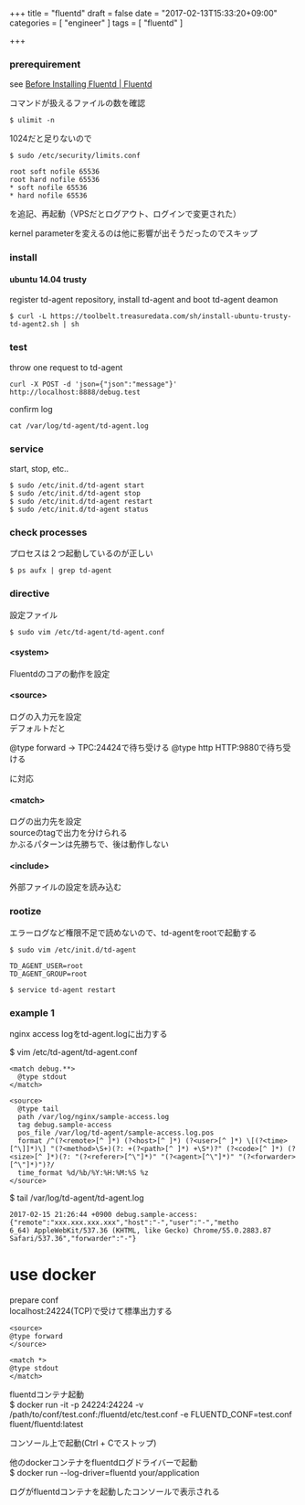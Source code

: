 +++
title = "fluentd"
draft = false
date = "2017-02-13T15:33:20+09:00"
categories = [ "engineer" ]
tags = [ "fluentd" ]

+++

### prerequirement

see [Before Installing Fluentd \| Fluentd](http://docs.fluentd.org/v0.12/articles/before-install)  

コマンドが扱えるファイルの数を確認  

```
$ ulimit -n
```

1024だと足りないので

```
$ sudo /etc/security/limits.conf

root soft nofile 65536
root hard nofile 65536
* soft nofile 65536
* hard nofile 65536
```

を追記、再起動（VPSだとログアウト、ログインで変更された）  

kernel parameterを変えるのは他に影響が出そうだったのでスキップ  

### install

#### ubuntu 14.04 trusty

register td-agent repository, install td-agent and boot td-agent deamon  

```
$ curl -L https://toolbelt.treasuredata.com/sh/install-ubuntu-trusty-td-agent2.sh | sh
```

### test

throw one request to td-agent  

```
curl -X POST -d 'json={"json":"message"}' http://localhost:8888/debug.test
```

confirm log

```
cat /var/log/td-agent/td-agent.log
```

### service

start, stop, etc..

```
$ sudo /etc/init.d/td-agent start
$ sudo /etc/init.d/td-agent stop
$ sudo /etc/init.d/td-agent restart
$ sudo /etc/init.d/td-agent status
```

### check processes

プロセスは２つ起動しているのが正しい

```
$ ps aufx | grep td-agent
```

### directive

設定ファイル

```
$ sudo vim /etc/td-agent/td-agent.conf
```

#### \<system>

Fluentdのコアの動作を設定

#### \<source>

ログの入力元を設定  
デフォルトだと  

@type forward -> TPC:24424で待ち受ける
@type http  HTTP:9880で待ち受ける

に対応

#### \<match>

ログの出力先を設定  
sourceのtagで出力を分けられる  
かぶるパターンは先勝ちで、後は動作しない  


#### \<include>

外部ファイルの設定を読み込む

### rootize

エラーログなど権限不足で読めないので、td-agentをrootで起動する  

```
$ sudo vim /etc/init.d/td-agent

TD_AGENT_USER=root
TD_AGENT_GROUP=root

$ service td-agent restart
```

### example 1

nginx access logをtd-agent.logに出力する

$ vim /etc/td-agent/td-agent.conf  

```
<match debug.**>
  @type stdout
</match>

<source>
  @type tail
  path /var/log/nginx/sample-access.log
  tag debug.sample-access
  pos_file /var/log/td-agent/sample-access.log.pos
  format /^(?<remote>[^ ]*) (?<host>[^ ]*) (?<user>[^ ]*) \[(?<time>[^\]]*)\] "(?<method>\S+)(?: +(?<path>[^ ]*) +\S*)?" (?<code>[^ ]*) (?<size>[^ ]*)(?: "(?<referer>[^\"]*)" "(?<agent>[^\"]*)" "(?<forwarder>[^\"]*)")?/
  time_format %d/%b/%Y:%H:%M:%S %z
</source>
```

$ tail /var/log/td-agent/td-agent.log

```
2017-02-15 21:26:44 +0900 debug.sample-access: {"remote":"xxx.xxx.xxx.xxx","host":"-","user":"-","metho
6_64) AppleWebKit/537.36 (KHTML, like Gecko) Chrome/55.0.2883.87 Safari/537.36","forwarder":"-"}
```

# use docker

prepare conf  
localhost:24224(TCP)で受けて標準出力する

```
<source>
@type forward
</source>

<match *>
@type stdout
</match>
```

fluentdコンテナ起動  
$ docker run -it -p 24224:24224 -v /path/to/conf/test.conf:/fluentd/etc/test.conf -e FLUENTD_CONF=test.conf fluent/fluentd:latest  

コンソール上で起動(Ctrl + Cでストップ)

他のdockerコンテナをfluentdログドライバーで起動  
$ docker run --log-driver=fluentd your/application

ログがfluentdコンテナを起動したコンソールで表示される


